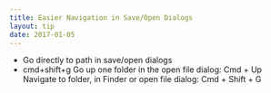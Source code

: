 ```yaml
---
title: Easier Navigation in Save/Open Dialogs
layout: tip
date: 2017-01-05
---
```


* Go directly to path in save/open dialogs
* cmd+shift+g
Go up one folder in the open file dialog: Cmd + Up
Navigate to folder, in Finder or open file dialog: Cmd + Shift + G

